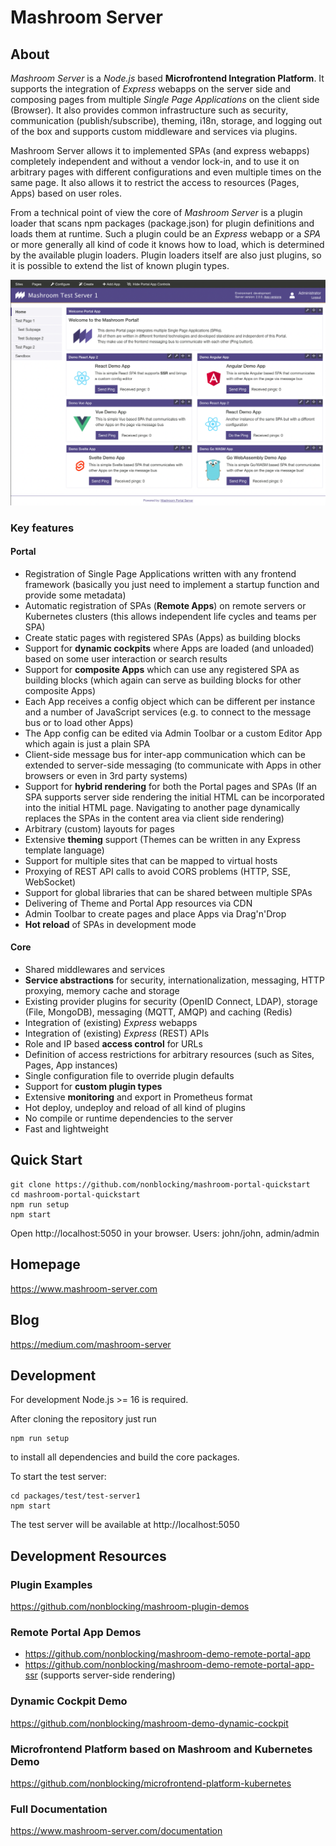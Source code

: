 # Mashroom Server

## About ##

*Mashroom Server* is a *Node.js* based **Microfrontend Integration Platform**. It supports the integration of *Express* webapps on the
server side and composing pages from multiple *Single Page Applications* on the client side (Browser). It also provides common infrastructure such as
security, communication (publish/subscribe), theming, i18n, storage, and logging out of the box and supports custom middleware and services via plugins.

Mashroom Server allows it to implemented SPAs (and express webapps) completely independent and without a vendor lock-in, and to use it on arbitrary pages
with different configurations and even multiple times on the same page. It also allows it to restrict the access to resources (Pages, Apps) based on user roles.

From a technical point of view the core of *Mashroom Server* is a plugin loader that scans npm packages (package.json) for
plugin definitions and loads them at runtime. Such a plugin could be an *Express* webapp or a *SPA* or more generally
all kind of code it knows how to load, which is determined by the available plugin loaders.
Plugin loaders itself are also just plugins, so it is possible to extend the list of known plugin types.

![Mashroom Portal](mashroom_portal_ui.png)

### Key features

#### Portal

  * Registration of Single Page Applications written with any frontend framework
    (basically you just need to implement a startup function and provide some metadata)
  * Automatic registration of SPAs (**Remote Apps**) on remote servers or Kubernetes clusters
    (this allows independent life cycles and teams per SPA)
  * Create static pages with registered SPAs (Apps) as building blocks
  * Support for **dynamic cockpits** where Apps are loaded (and unloaded) based on some user interaction or search results
  * Support for **composite Apps** which can use any registered SPA as building blocks
    (which again can serve as building blocks for other composite Apps)
  * Each App receives a config object which can be different per instance and a number of JavaScript services
    (e.g. to connect to the message bus or to load other Apps)
  * The App config can be edited via Admin Toolbar or a custom Editor App which again is just a plain SPA
  * Client-side message bus for inter-app communication which can be extended to server-side messaging
    (to communicate with Apps in other browsers or even in 3rd party systems)
  * Support for **hybrid rendering** for both the Portal pages and SPAs
    (If an SPA supports server side rendering the initial HTML can be incorporated
    into the initial HTML page. Navigating to another page dynamically replaces the SPAs in the content area via client side rendering)
  * Arbitrary (custom) layouts for pages
  * Extensive **theming** support
    (Themes can be written in any Express template language)
  * Support for multiple sites that can be mapped to virtual hosts
  * Proxying of REST API calls to avoid CORS problems (HTTP, SSE, WebSocket)
  * Support for global libraries that can be shared between multiple SPAs
  * Delivering of Theme and Portal App resources via CDN
  * Admin Toolbar to create pages and place Apps via Drag'n'Drop
  * **Hot reload** of SPAs in development mode

#### Core

  * Shared middlewares and services
  * **Service abstractions** for security, internationalization, messaging, HTTP proxying, memory cache and storage
  * Existing provider plugins for security (OpenID Connect, LDAP), storage (File, MongoDB), messaging (MQTT, AMQP) and caching (Redis)
  * Integration of (existing) _Express_ webapps
  * Integration of (existing) _Express_ (REST) APIs
  * Role and IP based **access control** for URLs
  * Definition of access restrictions for arbitrary resources (such as Sites, Pages, App instances)
  * Single configuration file to override plugin defaults
  * Support for **custom plugin types**
  * Extensive **monitoring** and export in Prometheus format
  * Hot deploy, undeploy and reload of all kind of plugins
  * No compile or runtime dependencies to the server
  * Fast and lightweight

## Quick Start

    git clone https://github.com/nonblocking/mashroom-portal-quickstart
    cd mashroom-portal-quickstart
    npm run setup
    npm start

Open http://localhost:5050 in your browser. Users: john/john, admin/admin

## Homepage

https://www.mashroom-server.com

## Blog

https://medium.com/mashroom-server

## Development

For development Node.js >= 16 is required.

After cloning the repository just run

    npm run setup

to install all dependencies and build the core packages.

To start the test server:

    cd packages/test/test-server1
    npm start

The test server will be available at http://localhost:5050

## Development Resources

### Plugin Examples

https://github.com/nonblocking/mashroom-plugin-demos

### Remote Portal App Demos

 * https://github.com/nonblocking/mashroom-demo-remote-portal-app
 * https://github.com/nonblocking/mashroom-demo-remote-portal-app-ssr (supports server-side rendering)

### Dynamic Cockpit Demo

https://github.com/nonblocking/mashroom-demo-dynamic-cockpit

### Microfrontend Platform based on Mashroom and Kubernetes Demo

https://github.com/nonblocking/microfrontend-platform-kubernetes

### Full Documentation

https://www.mashroom-server.com/documentation

